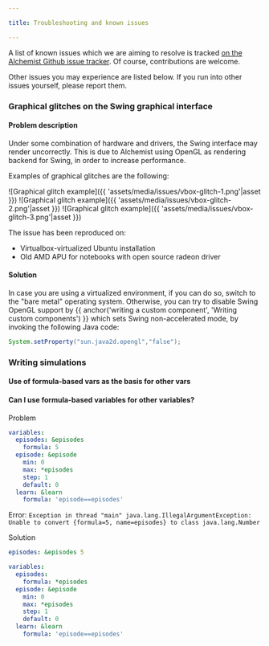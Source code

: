 ```yaml
---

title: Troubleshooting and known issues

---
```


A list of known issues which we are aiming to resolve is tracked [on the Alchemist Github issue tracker](https://github.com/AlchemistSimulator/Alchemist/issues).
Of course, contributions are welcome.

Other issues you may experience are listed below.
If you run into other issues yourself, please report them.

### Graphical glitches on the Swing graphical interface

#### Problem description

Under some combination of hardware and drivers, the Swing interface may render uncorrectly.
This is due to Alchemist using OpenGL as rendering backend for Swing, in order to increase performance.

Examples of graphical glitches are the following:

![Graphical glitch example]({{ 'assets/media/issues/vbox-glitch-1.png'|asset }})
![Graphical glitch example]({{ 'assets/media/issues/vbox-glitch-2.png'|asset }})
![Graphical glitch example]({{ 'assets/media/issues/vbox-glitch-3.png'|asset }})

The issue has been reproduced on:

* Virtualbox-virtualized Ubuntu installation
* Old AMD APU for notebooks with open source radeon driver

#### Solution

In case you are using a virtualized environment, if you can do so, switch to the "bare metal" operating system.
Otherwise, you can try to disable Swing OpenGL support by {{ anchor('writing a custom component', 'Writing custom components') }}
which sets Swing non-accelerated mode, by invoking the following Java code:
```java
System.setProperty("sun.java2d.opengl","false");
```

### Writing simulations

#### Use of formula-based vars as the basis for other vars


#### Can I use formula-based variables for other variables?

Problem

```yaml
variables:
  episodes: &episodes
    formula: 5
  episode: &episode
    min: 0
    max: *episodes
    step: 1
    default: 0
  learn: &learn
    formula: 'episode==episodes'
```

Error: `Exception in thread "main" java.lang.IllegalArgumentException: Unable to convert {formula=5, name=episodes} to class java.lang.Number
`

Solution

```yaml
episodes: &episodes 5

variables:
  episodes:
    formula: *episodes
  episode: &episode
    min: 0
    max: *episodes
    step: 1
    default: 0
  learn: &learn
    formula: 'episode==episodes'
```
